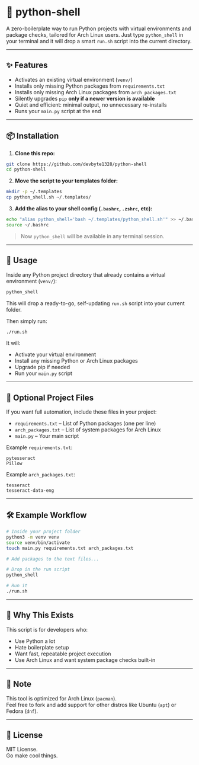 # 🐚 python-shell

A zero-boilerplate way to run Python projects with virtual environments and package checks, tailored for Arch Linux users. Just type `python_shell` in your terminal and it will drop a smart `run.sh` script into the current directory.

---

## ✨ Features

- Activates an existing virtual environment (`venv/`)
- Installs only missing Python packages from `requirements.txt`
- Installs only missing Arch Linux packages from `arch_packages.txt`
- Silently upgrades `pip` **only if a newer version is available**
- Quiet and efficient: minimal output, no unnecessary re-installs
- Runs your `main.py` script at the end

---

## 📦 Installation

1. **Clone this repo:**

```bash
git clone https://github.com/devbyte1328/python-shell
cd python-shell
```

2. **Move the script to your templates folder:**

```bash
mkdir -p ~/.templates
cp python_shell.sh ~/.templates/
```

3. **Add the alias to your shell config (`.bashrc`, `.zshrc`, etc):**

```bash
echo "alias python_shell='bash ~/.templates/python_shell.sh'" >> ~/.bashrc
source ~/.bashrc
```

> Now `python_shell` will be available in any terminal session.

---

## 🚀 Usage

Inside any Python project directory that already contains a virtual environment (`venv/`):

```bash
python_shell
```

This will drop a ready-to-go, self-updating `run.sh` script into your current folder.

Then simply run:

```bash
./run.sh
```

It will:
- Activate your virtual environment
- Install any missing Python or Arch Linux packages
- Upgrade pip if needed
- Run your `main.py` script

---

## 📁 Optional Project Files

If you want full automation, include these files in your project:

- `requirements.txt` – List of Python packages (one per line)
- `arch_packages.txt` – List of system packages for Arch Linux
- `main.py` – Your main script

Example `requirements.txt`:
```
pytesseract
Pillow
```

Example `arch_packages.txt`:
```
tesseract
tesseract-data-eng
```

---

## 🛠 Example Workflow

```bash
# Inside your project folder
python3 -m venv venv
source venv/bin/activate
touch main.py requirements.txt arch_packages.txt

# Add packages to the text files...

# Drop in the run script
python_shell

# Run it
./run.sh
```

---

## 🧠 Why This Exists

This script is for developers who:

- Use Python a lot
- Hate boilerplate setup
- Want fast, repeatable project execution
- Use Arch Linux and want system package checks built-in

---

## 📌 Note

This tool is optimized for Arch Linux (`pacman`).  
Feel free to fork and add support for other distros like Ubuntu (`apt`) or Fedora (`dnf`).

---

## 🪪 License

MIT License.  
Go make cool things.
